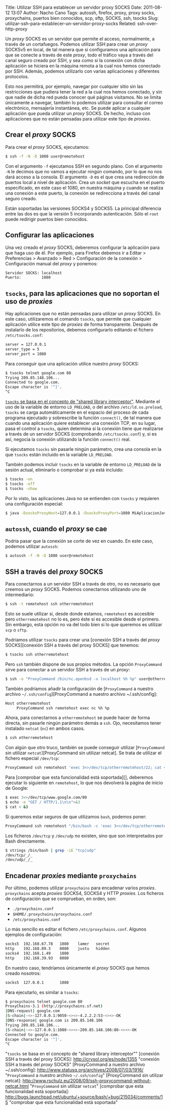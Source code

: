 Title: Utilizar SSH para establecer un servidor proxy SOCKS
Date: 2011-08-12 13:07
Author: Nacho Cano
Tags: autossh, firefox, proxy, proxy socks, proxychains, puertos bien conocidos, scp, sftp, SOCKS, ssh, tsocks
Slug: utilizar-ssh-para-establecer-un-servidor-proxy-socks
Related: ssh-over-http-proxy

Un _proxy_ SOCKS es un servidor que permite el acceso, normalmente, a
través de un cortafuegos. Podemos utilizar SSH para crear un _proxy_
SOCKSv5 en local, de tal manera que si configuramos una aplicación para
que se conecte a través de este _proxy_, todo el tráfico vaya a través
del canal seguro creado por SSH, y sea como si la conexión con dicha
aplicación se hiciera en la máquina remota a la cual nos hemos conectado
por SSH. Además, podemos utilizarlo con varias aplicaciones y diferentes
protocolos.

Esto nos permitirá, por ejemplo, navegar por cualquier sitio sin las
restricciones que pudiera tener la red a la cual nos hemos conectado, y
sin que nadie de dicha red pueda conocer qué páginas visitamos. No se
limita únicamente a navegar, también lo podemos utilizar para consultar
el correo electrónico, mensajería instantánea, etc. Se puede aplicar a
cualquier aplicación que pueda utilizar un _proxy_ SOCKS. De hecho,
incluso con aplicaciones que no están pensadas para utilizar este tipo
de _proxies_.


Crear el _proxy_ SOCKS
----------------------

Para crear el _proxy_ SOCKS, ejecutamos:

```bash
$ ssh -f -N -D 1080 user@remotehost
```

Con el argumento `-f` ejecutamos SSH en segundo plano. Con el argumento `-N`
le decimos que no vamos a ejecutar ningún comando, por lo que no nos
dará acceso a la consola. El argumento `-D` es el que crea una redirección
de puertos local a nivel de aplicación. Crea un _socket_ que escucha en
el puerto especificado, en este caso el 1080, en nuestra máquina y
cuando se realiza una conexión a este puerto, la conexión se
redirecciona a través del canal seguro creado.

Están soportadas las versiones SOCKS4 y SOCKS5. La principal diferencia
entre las dos es que la versión 5 incorporando autenticación. Sólo el
`root` puede redirigir puertos bien conocidos.

Configurar las aplicaciones
---------------------------

Una vez creado el _proxy_ SOCKS, deberemos configurar la aplicación para
que haga uso de él. Por ejemplo, para Firefox debemos ir a
Editar > Preferencias > Avanzado > Red > Configuración de la conexión > Configuración manual del _proxy_
y ponemos:

```bash
Servidor SOCKS: localhost
Puerto:         1080
```

`tsocks`, para las aplicaciones que no soportan el uso de _proxies_
-------------------------------------------------------------------

Hay aplicaciones que no están pensadas para utilizar un _proxy_ SOCKS.
En este caso, utilizaremos el comando `tsocks`, que permite que
cualquier aplicación utilice este tipo de _proxies_ de forma
transparente. Después de instalarlo de los repositorios, debemos
configurarlo editando el fichero `/etc/tsocks.conf`:

```bash
server = 127.0.0.1
server_type = 5
server_port = 1080
```

Para conseguir que una aplicación utilice nuestro _proxy_ SOCKS:

```bash
$ tsocks telnet google.com 80
Trying 209.85.148.106...
Connected to google.com.
Escape character is '^]'.
^C
```

[`tsocks` se basa en el concepto de "shared library interceptor"][tsocks se basa en el concepto de "shared library interceptor"].
Mediante el uso de la variable de entorno `LD_PRELOAD`, o del archivo
`/etc/ld.so.preload`, `tsocks` se carga automáticamente en el espacio
del proceso de cada programa ejecutado y sobrescribe la función
`connect()`, de tal manera que cuando una aplicación quiere establecer
una conexión TCP, en su lugar, pasa el control a `tsocks`, quien
determina si la conexión tiene que realizarse a través de un servidor
SOCKS (comprobando `/etc/tsocks.conf`) y, si es así, negocia la conexión
utilizando la función `connect()` real.

Si ejecutamos `tsocks` sin pasarle ningún parámetro, crea una consola en
la que `tsocks` están incluido en la variable `LD_PRELOAD`.

También podemos incluir `tsocks` en la variable de entorno `LD_PRELOAD`
de la sesión actual, eliminarlo o comprobar si ya está incluido:

```bash
$ tsocks -on
$ tsocks -off
$ tsocks -show
```

Por lo visto, las aplicaciones Java no se entienden con `tsocks` y
requieren una configuración especial:

```bash
$ java -DsocksProxyHost=127.0.0.1 -DsocksProxyPort=1080 MiAplicacionJava
```

`autossh`, cuando el _proxy_ se cae
-----------------------------------

Podría pasar que la conexión se corte de vez en cuando. En este caso,
podemos utilizar `autossh`:

```bash
$ autossh -f -N -D 1080 user@remotehost
```

SSH a través del _proxy_ SOCKS
------------------------------

Para conectarnos a un servidor SSH a través de otro, no es necesario que
creemos un _proxy_ SOCKS. Podemos conectarnos utilizando uno de
intermediario:

```bash
$ ssh -t remotehost ssh otherremotehost
```

Esto se suele utilizar si, desde donde estamos, `remotehost` es
accesible pero `otherremotehost` no lo es, pero éste sí es accesible
desde el primero. Sin embargo, esta opción no va del todo bien si lo que
queremos es utilizar `scp` o `sftp`.

Podríamos utilizar `tsocks` para crear una [conexión SSH a través del
_proxy_ SOCKS][conexión SSH a través del proxy SOCKS] que tenemos:

```bash
$ tsocks ssh otherremotehost
```

Pero `ssh` también dispone de sus propios métodos. La opción
`ProxyCommand` sirve para conectar a un servidor SSH a través de un
_proxy_:

```bash
$ ssh -o "ProxyCommand /bin/nc.openbsd -x localhost %h %p" user@otherremotethost
```

También podríamos añadir la configuración de [`ProxyCommand` a nuestro
archivo `~/.ssh/config`][ProxyCommand a nuestro archivo ~/.ssh/config]:

```bash
Host otherremotehost
     ProxyCommand ssh remotehost exec nc %h %p
```

Ahora, para conectarnos a `otherremotehost` se puede hacer de forma
directa, sin pasarle ningún parámetro demás a `ssh`. Ojo, necesitamos
tener instalado `netcat` (`nc`) en ambos casos.

```bash
$ ssh otherremotehost
```

Con algún que otro truco, también se puede conseguir utilizar
[`ProxyCommand` sin utilizar `netcat`][ProxyCommand sin utilizar netcat].
Se trata de utilizar el fichero especial `/dev/tcp`:

```bash
ProxyCommand ssh remotehost 'exec 3<>/dev/tcp/otherremotehost/22; cat < &3 & cat >&3;kill $!'
```

Para [comprobar que esta funcionalidad está soportada][], deberemos
ejecutar lo siguiente en `remotehost`, lo que nos devolverá la página de
inicio de Google:

```bash
$ exec 3<>/dev/tcp/www.google.com/80
$ echo -e "GET / HTTP/1.1\n\n">&3
$ cat < &3
```

Si queremos estar seguros de que utilizamos `bash`, podemos poner:

```bash
ProxyCommand ssh remotehost "/bin/bash -c 'exec 3<>/dev/tcp/otherremotehost/22; cat < &3 & cat >&3;kill $!'"
```

Los ficheros `/dev/tcp` y `/dev/udp` no existen, sino que son
interpretados por Bash directamente.

```bash
$ strings /bin/bash | grep -iE "tcp|udp"
/dev/tcp/_/_
/dev/udp/_/_
```

Encadenar _proxies_ mediante `proxychains`
------------------------------------------

Por último, podemos utilizar `proxychains` para encadenar varios
_proxies_. `proxychains` acepta _proxies_ SOCKS4, SOCKS4 y HTTP
_proxies_. Los ficheros de configuración que se comprueban, en orden,
son:

-   `./proxychains.conf`
-   `$HOME/.proxychains/proxychains.conf`
-   `/etc/proxychains.conf`

Lo más sencillo es editar el fichero `/etc/proxychains.conf`. Algunos
ejemplos de configuración:

```bash
socks5  192.168.67.78   1080    lamer   secret
http    192.168.89.3    8080    justu   hidden
socks4  192.168.1.49    1080
http    192.168.39.93   8080
```

En nuestro caso, tendríamos únicamente el _proxy_ SOCKS que hemos creado
nosotros:

```bash
socks5  127.0.0.1       1080
```

Para ejecutarlo, es similar a `tsocks`:

```bash
$ proxychains telnet google.com 80
ProxyChains-3.1 (http://proxychains.sf.net)
|DNS-request| google.com
|S-chain|-<>-127.0.0.1:9050-<><>-4.2.2.2:53-<><>-OK
|DNS-response| google.com is 209.85.148.106
Trying 209.85.148.106...
|S-chain|-<>-127.0.0.1:1080-<><>-209.85.148.106:80-<><>-OK
Connected to google.com.
Escape character is '^]'.
^C
```

  [tsocks se basa en el concepto de "shared library interceptor"]: http://rubensa.wordpress.com/2006/03/22/ubuntu-tsocks/
    "`tsocks` se basa en el concepto de "shared library interceptor""
  [conexión SSH a través del proxy SOCKS]: http://crysol.org/es/node/1355
    "conexión SSH a través del _proxy_ SOCKS"
  [ProxyCommand a nuestro archivo ~/.ssh/config]: http://www.statusq.org/archives/2008/07/03/1916/
    "`ProxyCommand` a nuestro archivo `~/.ssh/config`"
  [ProxyCommand sin utilizar netcat]: http://www.rschulz.eu/2008/09/ssh-proxycommand-without-netcat.html
    "`ProxyCommand` sin utilizar `netcat`"
  [comprobar que esta funcionalidad está soportada]: http://bugs.launchpad.net/ubuntu/+source/bash/+bug/215034/comments/15
    "comprobar que esta funcionalidad está soportada"
